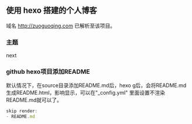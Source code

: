 
## 使用 hexo 搭建的个人博客 
域名 http://zuoguoqing.com 已解析至该项目。

### 主题
next 
 
### github hexo项目添加README
默认情况下，在source目录添加README.md后，hexo g后，会将README.md生成README.html，影响显示，可以在"\_config.yml" 里面设置不渲染README.md就可以了。
``` js
skip render:
- README.md
```

